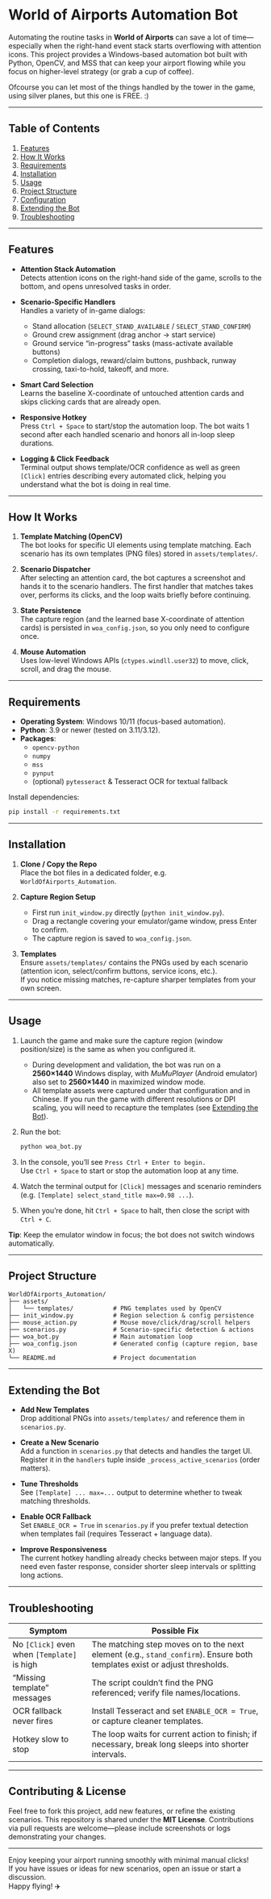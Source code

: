 # World of Airports Automation Bot

Automating the routine tasks in **World of Airports** can save a lot of time—especially when the right-hand event stack starts overflowing with attention icons. This project provides a Windows-based automation bot built with Python, OpenCV, and MSS that can keep your airport flowing while you focus on higher-level strategy (or grab a cup of coffee).

Ofcourse you can let most of the things handled by the tower in the game, using silver planes, but this one is FREE. :)

---

## Table of Contents

1. [Features](#features)
2. [How It Works](#how-it-works)
3. [Requirements](#requirements)
4. [Installation](#installation)
5. [Usage](#usage)
6. [Project Structure](#project-structure)
7. [Configuration](#configuration)
8. [Extending the Bot](#extending-the-bot)
9. [Troubleshooting](#troubleshooting)

---

## Features

- **Attention Stack Automation**  
  Detects attention icons on the right-hand side of the game, scrolls to the bottom, and opens unresolved tasks in order.

- **Scenario-Specific Handlers**  
  Handles a variety of in-game dialogs:
  - Stand allocation (`SELECT_STAND_AVAILABLE` / `SELECT_STAND_CONFIRM`)
  - Ground crew assignment (drag anchor → start service)
  - Ground service “in-progress” tasks (mass-activate available buttons)
  - Completion dialogs, reward/claim buttons, pushback, runway crossing, taxi-to-hold, takeoff, and more.

- **Smart Card Selection**  
  Learns the baseline X-coordinate of untouched attention cards and skips clicking cards that are already open.

- **Responsive Hotkey**  
  Press `Ctrl + Space` to start/stop the automation loop. The bot waits 1 second after each handled scenario and honors all in-loop sleep durations.

- **Logging & Click Feedback**  
  Terminal output shows template/OCR confidence as well as green `[Click]` entries describing every automated click, helping you understand what the bot is doing in real time.

---

## How It Works

1. **Template Matching (OpenCV)**  
   The bot looks for specific UI elements using template matching. Each scenario has its own templates (PNG files) stored in `assets/templates/`.

2. **Scenario Dispatcher**  
   After selecting an attention card, the bot captures a screenshot and hands it to the scenario handlers. The first handler that matches takes over, performs its clicks, and the loop waits briefly before continuing.

3. **State Persistence**  
   The capture region (and the learned base X-coordinate of attention cards) is persisted in `woa_config.json`, so you only need to configure once.

4. **Mouse Automation**  
   Uses low-level Windows APIs (`ctypes.windll.user32`) to move, click, scroll, and drag the mouse.

---

## Requirements

- **Operating System**: Windows 10/11 (focus-based automation).  
- **Python**: 3.9 or newer (tested on 3.11/3.12).  
- **Packages**:
  - `opencv-python`
  - `numpy`
  - `mss`
  - `pynput`
  - (optional) `pytesseract` & Tesseract OCR for textual fallback

Install dependencies:

```bash
pip install -r requirements.txt
```

---

## Installation

1. **Clone / Copy the Repo**  
   Place the bot files in a dedicated folder, e.g. `WorldOfAirports_Automation`.

2. **Capture Region Setup**  
   - First run `init_window.py` directly (`python init_window.py`).  
   - Drag a rectangle covering your emulator/game window, press Enter to confirm.  
   - The capture region is saved to `woa_config.json`.

3. **Templates**  
   Ensure `assets/templates/` contains the PNGs used by each scenario (attention icon, select/confirm buttons, service icons, etc.).  
   If you notice missing matches, re-capture sharper templates from your own screen.

---

## Usage

1. Launch the game and make sure the capture region (window position/size) is the same as when you configured it.
   - During development and validation, the bot was run on a **2560×1440** Windows display, with *MuMuPlayer* (Android emulator) also set to **2560×1440** in maximized window mode.
   - All template assets were captured under that configuration and in Chinese. If you run the game with different resolutions or DPI scaling, you will need to recapture the templates (see [Extending the Bot](#extending-the-bot)).
2. Run the bot:

   ```bash
   python woa_bot.py
   ```

3. In the console, you’ll see `Press Ctrl + Enter to begin.`  
   Use `Ctrl + Space` to start or stop the automation loop at any time.
4. Watch the terminal output for `[Click]` messages and scenario reminders (e.g. `[Template] select_stand_title max=0.98 ...`).
5. When you’re done, hit `Ctrl + Space` to halt, then close the script with `Ctrl + C`.

**Tip**: Keep the emulator window in focus; the bot does not switch windows automatically.

---

## Project Structure

```
WorldOfAirports_Automation/
├── assets/
│   └── templates/           # PNG templates used by OpenCV
├── init_window.py           # Region selection & config persistence
├── mouse_action.py          # Mouse move/click/drag/scroll helpers
├── scenarios.py             # Scenario-specific detection & actions
├── woa_bot.py               # Main automation loop
├── woa_config.json          # Generated config (capture region, base X)
└── README.md                # Project documentation
```

---

## Extending the Bot

- **Add New Templates**  
  Drop additional PNGs into `assets/templates/` and reference them in `scenarios.py`.

- **Create a New Scenario**  
  Add a function in `scenarios.py` that detects and handles the target UI.  
  Register it in the `handlers` tuple inside `_process_active_scenarios` (order matters).

- **Tune Thresholds**  
  See `[Template] ... max=...` output to determine whether to tweak matching thresholds.

- **Enable OCR Fallback**  
  Set `ENABLE_OCR = True` in `scenarios.py` if you prefer textual detection when templates fail (requires Tesseract + language data).

- **Improve Responsiveness**  
  The current hotkey handling already checks between major steps. If you need even faster response, consider shorter sleep intervals or splitting long actions.

---

## Troubleshooting

| Symptom                                    | Possible Fix                                                                 |
|--------------------------------------------|-------------------------------------------------------------------------------|
| No `[Click]` even when `[Template]` is high | The matching step moves on to the next element (e.g., `stand_confirm`). Ensure both templates exist or adjust thresholds. |
| “Missing template” messages                 | The script couldn’t find the PNG referenced; verify file names/locations.     |
| OCR fallback never fires                    | Install Tesseract and set `ENABLE_OCR = True`, or capture cleaner templates.  |
| Hotkey slow to stop                        | The loop waits for current action to finish; if necessary, break long sleeps into shorter intervals. |

---

## Contributing & License

Feel free to fork this project, add new features, or refine the existing scenarios. This repository is shared under the **MIT License**. Contributions via pull requests are welcome—please include screenshots or logs demonstrating your changes.

---

Enjoy keeping your airport running smoothly with minimal manual clicks!  
If you have issues or ideas for new scenarios, open an issue or start a discussion.  
Happy flying! ✈️
